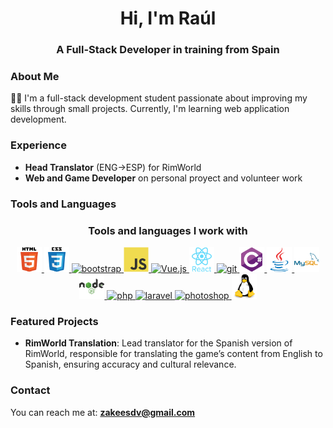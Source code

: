 <h1 align="center">Hi, I'm Raúl</h1>
<h3 align="center">A Full-Stack Developer in training from Spain</h3>

### About Me
👨‍💻 I'm a full-stack development student passionate about improving my skills through small projects. Currently, I'm learning web application development.

### Experience
- **Head Translator** (ENG->ESP) for RimWorld
- **Web and Game Developer** on personal proyect and volunteer work

### Tools and Languages
<h3 align="center">Tools and languages I work with</h3>
  <p align="center">
    <a href="https://www.w3.org/html/" target="_blank" rel="noreferrer">
      <img
        src="https://raw.githubusercontent.com/devicons/devicon/master/icons/html5/html5-original-wordmark.svg"
        alt="html5"
        width="40"
        height="40"
      />
    </a>
    <a href="https://www.w3schools.com/css/" target="_blank" rel="noreferrer">
      <img
        src="https://raw.githubusercontent.com/devicons/devicon/master/icons/css3/css3-original-wordmark.svg"
        alt="css3"
        width="40"
        height="40"
      />
    </a>
    <a href="https://getbootstrap.com" target="_blank" rel="noreferrer">
      <img
        src="https://cdn.jsdelivr.net/gh/devicons/devicon@latest/icons/bootstrap/bootstrap-original.svg"
        alt="bootstrap"
        width="40"
        height="40"
      />
    </a>
    <a href="https://developer.mozilla.org/en-US/docs/Web/JavaScript" target="_blank" rel="noreferrer">
      <img
        src="https://raw.githubusercontent.com/devicons/devicon/master/icons/javascript/javascript-original.svg"
        alt="javascript"
        width="40"
        height="40"
      />
    </a>
    <a href="https://vuejs.org/" target="_blank" rel="noreferrer" >
      <img
        src="https://cdn.jsdelivr.net/gh/devicons/devicon@latest/icons/vuejs/vuejs-original.svg"
        alt="Vue.js"
        width="40"
        height="40"
      />
    </a>
    <a href="https://reactjs.org/" target="_blank" rel="noreferrer">
      <img
        src="https://raw.githubusercontent.com/devicons/devicon/master/icons/react/react-original-wordmark.svg"
        alt="react"
        width="40"
        height="40"
      />
    </a>
    <a href="https://git-scm.com/" target="_blank" rel="noreferrer">
      <img
        src="https://www.vectorlogo.zone/logos/git-scm/git-scm-icon.svg"
        alt="git"
        width="40"
        height="40"
      />
    </a>
    <a href="https://www.w3schools.com/cs/" target="_blank" rel="noreferrer">
      <img
        src="https://raw.githubusercontent.com/devicons/devicon/master/icons/csharp/csharp-original.svg"
        alt="csharp"
        width="40"
        height="40"
      />
    </a>
    <a href="https://www.java.com" target="_blank" rel="noreferrer">
      <img
        src="https://raw.githubusercontent.com/devicons/devicon/master/icons/java/java-original.svg"
        alt="java"
        width="40"
        height="40"
      />
    </a>
    <a href="https://www.mysql.com/" target="_blank" rel="noreferrer">
      <img
        src="https://raw.githubusercontent.com/devicons/devicon/master/icons/mysql/mysql-original-wordmark.svg"
        alt="mysql"
        width="40"
        height="40"
      />
    </a>
    <a href="https://nodejs.org" target="_blank" rel="noreferrer">
      <img
        src="https://raw.githubusercontent.com/devicons/devicon/master/icons/nodejs/nodejs-original-wordmark.svg"
        alt="nodejs"
        width="40"
        height="40"
      />
    </a>
    <a href="https://php.net" target="_blank" rel="noreferrer">
      <img 
        src="https://cdn.jsdelivr.net/gh/devicons/devicon@latest/icons/php/php-original.svg" 
        alt="php"
        width="40"
        height="40"
      />  
    </a>
    <a href="https://laravel.com" target="_blank" rel="noreferrer">
      <img 
        src="https://cdn.jsdelivr.net/gh/devicons/devicon@latest/icons/laravel/laravel-original.svg"
        alt="laravel"
        width="40"
        height="40"
      />  
    </a>
    <a href="https://www.photoshop.com/en" target="_blank" rel="noreferrer">
      <img
        src="https://cdn.jsdelivr.net/gh/devicons/devicon@latest/icons/photoshop/photoshop-original.svg"
        alt="photoshop"
        width="40"
        height="40"
      />
    </a>
    <a href="https://www.linux.org/" target="_blank" rel="noreferrer">
      <img
        src="https://raw.githubusercontent.com/devicons/devicon/master/icons/linux/linux-original.svg"
        alt="linux"
        width="40"
        height="40"
      />
    </a>
  </p>

### Featured Projects
- **RimWorld Translation**: Lead translator for the Spanish version of RimWorld, responsible for translating the game’s content from English to Spanish, ensuring accuracy and cultural relevance.

### Contact
You can reach me at: **zakeesdv@gmail.com**
